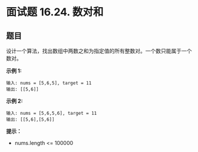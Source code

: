 # 面试题 16.24. 数对和

## 题目

设计一个算法，找出数组中两数之和为指定值的所有整数对。一个数只能属于一个数对。

**示例 1:**
```
输入: nums = [5,6,5], target = 11
输出: [[5,6]]
```
**示例 2:**
```
输入: nums = [5,6,5,6], target = 11
输出: [[5,6],[5,6]]
```
**提示：**

- nums.length <= 100000
